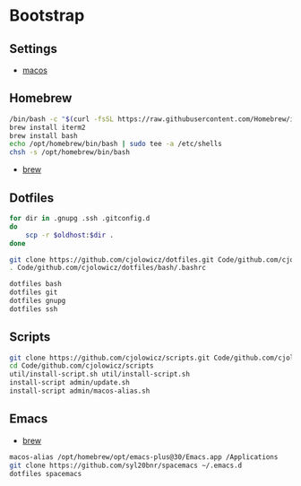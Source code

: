 # Bootstrap

## Settings
- [macos](macos.md)

## Homebrew
```sh
/bin/bash -c "$(curl -fsSL https://raw.githubusercontent.com/Homebrew/install/HEAD/install.sh)"
brew install iterm2
brew install bash
echo /opt/homebrew/bin/bash | sudo tee -a /etc/shells
chsh -s /opt/homebrew/bin/bash
```
- [brew](brew.md)

## Dotfiles
```sh
for dir in .gnupg .ssh .gitconfig.d
do
    scp -r $oldhost:$dir .
done

git clone https://github.com/cjolowicz/dotfiles.git Code/github.com/cjolowicz/dotfiles
. Code/github.com/cjolowicz/dotfiles/bash/.bashrc

dotfiles bash
dotfiles git
dotfiles gnupg
dotfiles ssh
```

## Scripts
```sh
git clone https://github.com/cjolowicz/scripts.git Code/github.com/cjolowicz/scripts
cd Code/github.com/cjolowicz/scripts
util/install-script.sh util/install-script.sh
install-script admin/update.sh
install-script admin/macos-alias.sh
```

## Emacs
- [brew](brew.md)
```sh
macos-alias /opt/homebrew/opt/emacs-plus@30/Emacs.app /Applications
git clone https://github.com/syl20bnr/spacemacs ~/.emacs.d
dotfiles spacemacs
```
